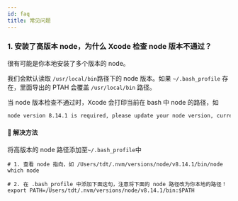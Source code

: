```yaml
---
id: faq
title: 常见问题
---
```


### 1. 安装了高版本 node，为什么 Xcode 检查 node 版本不通过？

很有可能是你本地安装了多个版本的 node。

我们会默认读取 `/usr/local/bin`路径下的 node 版本。如果 `~/.bash_profile` 存在，里面导出的 PTAH 会覆盖 `/usr/local/bin` 路径。

当 node 版本检查不通过时，Xcode 会打印当前在 bash 中 node 的路径，如

```sh
node version 8.14.1 is required, please update your node version, current version is 6.11.3 (/usr/local/bin/node) 
```

#### 🔑 解决方法

将高版本的 node 路径添加至`~/.bash_profile`中

```
# 1. 查看 node 指向，如 /Users/tdt/.nvm/versions/node/v8.14.1/bin/node
which node

# 2. 在 .bash_profile 中添加下面这句，注意将下面的 node 路径改为你本地的路径！
export PATH=/Users/tdt/.nvm/versions/node/v8.14.1/bin:$PATH
```